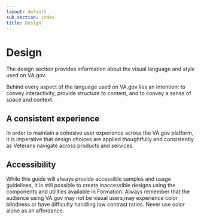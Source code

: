 ```yaml
---
layout: default
sub_section: index
title: Design
---
```


# Design

<div class="va-introtext" markdown="1">
The design section provides information about the visual language and style used on VA.gov.
</div>

Behind every aspect of the language used on VA.gov lies an intention: to convey interactivity, provide structure to content, and to convey a sense of space and context.

## A consistent experience

In order to maintain a cohesive user experience across the VA.gov platform, it is imperative that design choices are applied thoughtfully and consistently as Veterans navigate across products and services.

## Accessibility

While this guide will always provide accessible samples and usage guidelines, it is still possible to create inaccessible designs using the components and utilities available in Formation. Always remember that the audience using VA.gov may not be visual users,may experience color blindness or have difficulty handling low contrast ratios. Never use color alone as an affordance.